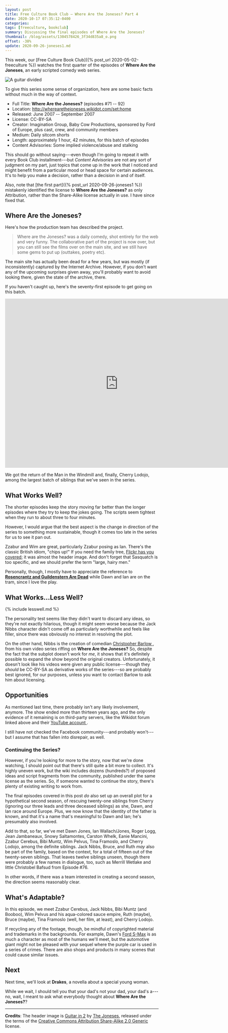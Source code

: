 ```yaml
---
layout: post
title: Free Culture Book Club — Where Are the Joneses? Part 4
date: 2020-10-17 07:35:12-0400
categories:
tags: [freeculture, bookclub]
summary: Discussing the final episodes of Where Are the Joneses?
thumbnail: /blog/assets/1304578426_3f34d835a8_o.png
offset: -38%
update: 2020-09-26-joneses1.md
---
```


This week, our [Free Culture Book Club]({% post_url 2020-05-02-freeculture %}) watches the first quarter of the episodes of **Where Are the Joneses**, an early scripted comedy web series.

![A guitar divided](/blog/assets/1304578426_3f34d835a8_o.png "A guitar divided...")

To give this series some sense of organization, here are some basic facts without much in the way of context.

 * Full Title:  **Where Are the Joneses?** (episodes #71 -- 92)
 * Location:  <http://wherearethejoneses.wikidot.com/set:home>
 * Released:  June 2007 -- September 2007
 * License:  CC-BY-SA
 * Creator:  Imagination Group, Baby Cow Productions, sponsored by Ford of Europe, plus cast, crew, and community members
 * Medium:  Daily sitcom shorts
 * Length:  approximately 1 hour, 42 minutes, for this batch of episodes
 * Content Advisories:  Some implied violence/abuse and stalking

This should go without saying---even though I'm going to repeat it with every Book Club installment---but *Content Advisories* are not any sort of judgment on my part, just topics that come up in the work that I noticed and might benefit from a particular mood or head space for certain audiences.  It's to help you make a decision, rather than a decision in and of itself.

Also, note that [the first part]({% post_url 2020-09-26-joneses1 %}) mistakenly identified the license to **Where Are the Joneses?** as only Attribution, rather than the Share-Alike license actually in use.  I have since fixed that.

## Where Are the Joneses?

Here's how the production team has described the project.

 > Where are the Joneses? was a daily comedy, shot entirely for the web and very funny. The collaborative part of the project is now over, but you can still see the films over on the main site, and we still have some gems to put up (outtakes, poetry etc).

The main site has actually been dead for a few years, but was mostly (if inconsistently) captured by the Internet Archive.  However, if you don't want any of the upcoming surprises given away, you'll probably want to avoid looking there, given the state of the archive, there.

If you haven't caught up, here's the seventy-first episode to get going on this batch.

<iframe
  src="https://archive.org/embed/WhereAreTheJoneses-Episode71-"
  width="740"
  height="555"
  frameborder="0"
  webkitallowfullscreen="true"
  mozallowfullscreen="true"
  allowfullscreen
>
</iframe>

We got the return of the Man in the Windmill and, finally, Cherry Lodojo, among the largest batch of siblings that we've seen in the series.

## What Works Well?

The shorter episodes keep the story moving far better than the longer episodes where they try to keep the jokes going.  The scripts seem tightest when they run to about three to four minutes.

However, I would argue that the best aspect is the change in direction of the series to something more sustainable, though it comes too late in the series for us to see it pan out.

Zzabur and Wim are great, particularly Zzabur posing as Ian.  There's the classic British idiom, "chips up!"  If you need the family tree, [Flickr has you covered](https://www.flickr.com/photos/wherearethejoneses/1212479951/); it was almost the header image.  And don't forget that Sasquatch is too specific, and we should prefer the term "large, hairy men."

Personally, though, I mostly have to appreciate the reference to [**Rosencrantz and Guildenstern Are Dead**](https://en.wikipedia.org/wiki/Rosencrantz_and_Guildenstern_Are_Dead) while Dawn and Ian are on the tram, since I love the play.

## What Works...Less Well?

{% include lesswell.md %}

The personality test seems like they didn't want to discard any ideas, so they're not exactly hilarious, though it might seem worse because the Jack Nibbs character didn't come off as particularly worthwhile and feels like filler, since there was obviously no interest in resolving the plot.

On the other hand, Nibbs is the creation of comedian [Christopher Barlow <i class="fab fa-youtube"></i>](https://www.youtube.com/c/ChristopherBarlow/videos), from his own video series riffing on **Where Are the Joneses?**  So, despite the fact that the subplot doesn't work for *me*, it shows that it's definitely possible to expand the show beyond the original creators.  Unfortunately, it doesn't look like his videos were given any public license---though they *should* be CC-BY-SA as derivative works of the series---so are probably best ignored, for our purposes, unless you want to contact Barlow to ask him about licensing.

## Opportunities

As mentioned last time, there probably isn't any likely involvement, anymore.  The show ended more than thirteen years ago, and the only evidence of it remaining is on third-party servers, like the Wikidot forum linked above and their [YouTube account <i class="fab fa-youtube"></i>](https://www.youtube.com/user/wherearethejoneses/videos).

I still have not checked the Facebook community---and probably won't---but I assume that has fallen into disrepair, as well.

### Continuing the Series?

However, if you're looking for more to the story, now that we're done watching, I should point out that there's still quite a bit more to collect.  It's highly uneven work, but the wiki includes dozens (hundreds?) of proposed ideas and script fragments from the community, published under the same license as the series.  So, if someone wanted to continue the story, there's plenty of existing writing to work from.

The final episodes covered in this post *do* also set up an overall plot for a hypothetical second season, of rescuing twenty-one siblings from Cherry (ignoring our three leads and three deceased siblings) as she, Dawn, and Ian race around Europe.  Plus, we now know that the identity of the father is known, and that it's a name that's meaningful to Dawn and Ian; he's presumably also involved.

Add to that, so far, we've met Dawn Jones, Ian Wallach/Jones, Roger Logg, Jean Jambaneaux, Snowy Saltamontes, Carston Whelk, Eanie Mancini, Zzabur Cerebus, Bibi Muntz, Wim Pelvus, Tina Framoslo, and Cherry Lodojo, among the definite siblings.  Jack Nibbs, Bruce, and Ruth *may* also be part of the family, based on the context, for a total of fifteen out of the twenty-seven siblings.  That leaves twelve siblings unseen, though there were probably a few names in dialogue, too, such as Merrill Wetlake and little Christobel Bafsud from Episode #76.

In other words, if there was a team interested in creating a second season, the direction seems reasonably clear.

## What's Adaptable?

In this episode, we meet Zzabur Cerebus, Jack Nibbs, Bibi Muntz (and Booboo), Wim Pelvus and his aqua-colored sauce empire, Ruth (maybe), Bruce (maybe), Tina Framoslo (well, her film, at least), and Cherry Lodojo.

If recycling any of the footage, though, be mindful of copyrighted material and trademarks in the backgrounds.  For example, Dawn's [Ford S-Max](https://en.wikipedia.org/wiki/Ford_S-Max) is as much a character as most of the humans we'll meet, but the automotive giant might not be pleased with your sequel where the purple car is used in a series of crimes.  There are also shops and products in many scenes that could cause similar issues.

## Next

Next time, we'll look at **Drakes**, a novella about a special young woman.

While we wait, I should tell you that your dad's not your dad, your dad's a---no, wait, I meant to ask what everybody thought about **Where Are the Joneses?**?

* * *

**Credits**:  The header image is [Guitar in 2](https://www.flickr.com/photos/wherearethejoneses/1304578426/) by [The Joneses](https://www.flickr.com/photos/wherearethejoneses/), released under the terms of the [Creative Commons Attribution Share-Alike 2.0 Generic](https://creativecommons.org/licenses/by-sa/2.0/) license.
